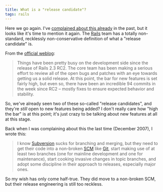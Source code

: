 ```yaml
---
title: What is a "release candidate"?
tags: rails
---
```


Here we go again. I've [complained about this already](http://wincent.com/a/about/wincent/weblog/archives/2007/12/what_is_a_relea.php) in the past, but it looks like it's time to mention it again. The [Rails](/wiki/Rails) team has a totally non-standard, recklessly non-conservative definition of what a "release candidate" is.

From the [official weblog](http://weblog.rubyonrails.org/2009/3/13/this-week-in-edge-rails):

> Things have been pretty busy on the development side since the release of Rails 2.3 RC2. The core team has been making a serious effort to review all of the open bugs and patches with an eye towards getting us a solid release. At this point, the bar for new features is set fairly high, but even so, there have been an incredible 94 commits in the week since RC2 – mostly fixes to ensure expected behavior and stability.

So, we've already seen two of these so-called "release candidates", and they're *still* open to new features being added? I don't really care how "high the bar" is at this point; it's just crazy to be talking about new features at all at this stage.

Back when I was complaining about this the last time (December 2007), I wrote this:

> I know [Subversion](/wiki/Subversion) sucks for branching and merging, but they need to get their code into a non-broken [SCM](/wiki/SCM) like [Git](/wiki/Git), start making use of at least two branches (one for mainline development and one for maintenance), start cooking invasive changes in topic branches, and adopt some discipline in their approach to releases, especially major ones.

So my wish has only come half-true. They did move to a non-broken SCM, but their release engineering is still too reckless.
